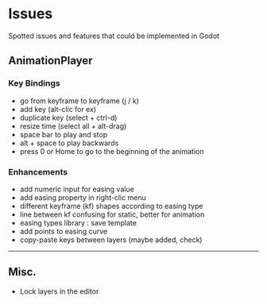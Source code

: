 # Issues
Spotted issues and features that could be implemented in Godot

## AnimationPlayer

### Key Bindings
- go from keyframe to keyframe (j / k)
- add key (alt-clic for ex)
- duplicate key (select + ctrl-d)
- resize time (select all + alt-drag)
- space bar to play and stop
- alt + space to play backwards
- press 0 or Home to go to the beginning of the animation

### Enhancements
- add numeric input for easing value
- add easing property in right-clic menu
- different keyframe (kf) shapes according to easing type
- line between kf confusing for static, better for animation
- easing types library : save template
- add points to easing curve
- copy-paste keys between layers (maybe added, check)

---
## Misc.
- Lock layers in the editor